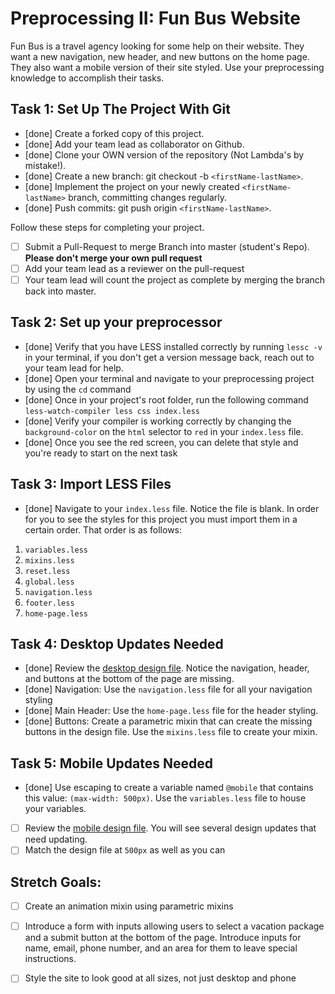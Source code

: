 # Preprocessing II: Fun Bus Website

Fun Bus is a travel agency looking for some help on their website.  They want a new navigation, new header, and new buttons on the home page. They also want a mobile version of their site styled.  Use your preprocessing knowledge to accomplish their tasks.

## Task 1: Set Up The Project With Git

- [done] Create a forked copy of this project.
- [done] Add your team lead as collaborator on Github.
- [done] Clone your OWN version of the repository (Not Lambda's by mistake!).
- [done] Create a new branch: git checkout -b `<firstName-lastName>`.
- [done] Implement the project on your newly created `<firstName-lastName>` branch, committing changes regularly.
- [done] Push commits: git push origin `<firstName-lastName>`.
 
Follow these steps for completing your project.

- [ ] Submit a Pull-Request to merge <firstName-lastName> Branch into master (student's  Repo). **Please don't merge your own pull request**
- [ ] Add your team lead as a reviewer on the pull-request
- [ ] Your team lead will count the project as complete by merging the branch back into master.

## Task 2: Set up your preprocessor
* [done] Verify that you have LESS installed correctly by running `lessc -v` in your terminal, if you don't get a version message back, reach out to your team lead for help.
* [done] Open your terminal and navigate to your preprocessing project by using the `cd` command
* [done] Once in your project's root folder, run the following command `less-watch-compiler less css index.less`
* [done] Verify your compiler is working correctly by changing the `background-color` on the `html` selector to `red` in your `index.less` file.
* [done] Once you see the red screen, you can delete that style and you're ready to start on the next task

## Task 3: Import LESS Files

* [done] Navigate to your `index.less` file. Notice the file is blank.  In order for you to see the styles for this project you must import them in a certain order.  That order is as follows:

1. `variables.less`
2. `mixins.less`
3. `reset.less`
4. `global.less`
5. `navigation.less`
6. `footer.less`
7. `home-page.less`


## Task 4: Desktop Updates Needed
* [done] Review the [desktop design file](design-files/fun-bus-desktop.png).  Notice the navigation, header, and buttons at the bottom of the page are missing.
* [done] Navigation: Use the `navigation.less` file for all your navigation styling
* [done] Main Header: Use the `home-page.less` file for the header styling.
* [done] Buttons: Create a parametric mixin that can create the missing buttons in the design file. Use the `mixins.less` file to create your mixin.


## Task 5: Mobile Updates Needed
* [done] Use escaping to create a variable named `@mobile` that contains this value: `(max-width: 500px)`.  Use the `variables.less` file to house your variables.
* [ ] Review the [mobile design file](design-files/fun-bus-mobile.png). You will see several design updates that need updating. 
* [ ] Match the design file at `500px` as well as you can 

## Stretch Goals: 
* [ ] Create an animation mixin using parametric mixins
* [ ] Introduce a form with inputs allowing users to select a vacation package and a submit button at the bottom of the page. Introduce inputs for name, email, phone number, and an area for them to leave special instructions. 
* [ ] Style the site to look good at all sizes, not just desktop and phone



